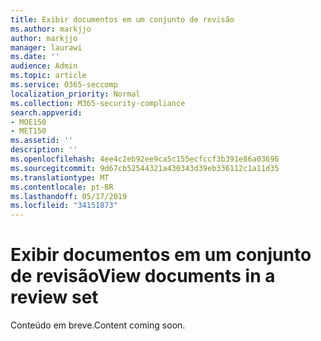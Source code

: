 ```yaml
---
title: Exibir documentos em um conjunto de revisão
ms.author: markjjo
author: markjjo
manager: laurawi
ms.date: ''
audience: Admin
ms.topic: article
ms.service: O365-seccomp
localization_priority: Normal
ms.collection: M365-security-compliance
search.appverid:
- MOE150
- MET150
ms.assetid: ''
description: ''
ms.openlocfilehash: 4ee4c2eb92ee9ca5c155ecfccf3b391e86a03696
ms.sourcegitcommit: 9d67cb52544321a430343d39eb336112c1a11d35
ms.translationtype: MT
ms.contentlocale: pt-BR
ms.lasthandoff: 05/17/2019
ms.locfileid: "34151873"
---
```

# <a name="view-documents-in-a-review-set"></a><span data-ttu-id="7782d-102">Exibir documentos em um conjunto de revisão</span><span class="sxs-lookup"><span data-stu-id="7782d-102">View documents in a review set</span></span>

<span data-ttu-id="7782d-103">Conteúdo em breve.</span><span class="sxs-lookup"><span data-stu-id="7782d-103">Content coming soon.</span></span>